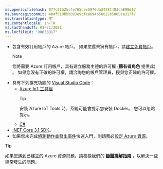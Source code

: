 ```yaml
---
ms.openlocfilehash: 077c2fb25c4e765cec5976da3428f483da890d17
ms.sourcegitcommit: 484f510bbb093e9cfca694b56622b5860ca317f7
ms.translationtype: MT
ms.contentlocale: zh-TW
ms.lasthandoff: 01/21/2021
ms.locfileid: "98633317"
---
```

* 包含有效訂用帳戶的 Azure 帳戶。 如果您還未擁有帳戶，請[建立免費帳戶](https://azure.microsoft.com/free/?WT.mc_id=A261C142F)。
  > [!NOTE]
  > 您將需要 Azure 訂用帳戶，具有建立服務主體的許可權 (**擁有者角色** 提供此) 。 如果您沒有正確的許可權，請洽詢您的帳戶管理員，授與您正確的許可權。 
* 具有下列擴充功能的 [Visual Studio Code](https://code.visualstudio.com/)：
    * [Azure IoT 工具組](https://marketplace.visualstudio.com/items?itemName=vsciot-vscode.azure-iot-tools)
        > [!TIP]
        > 安裝 Azure IoT Tools 時，系統可能會提示您安裝 Docker。 您可以忽略提示。
    * [C#](https://marketplace.visualstudio.com/items?itemName=ms-dotnettools.csharp)
* [.NET Core 3.1 SDK](https://dotnet.microsoft.com/download/dotnet-core/3.1)。
* 如果您未完成[偵測動作並發出事件](../../../detect-motion-emit-events-quickstart.md)快速入門，則請務必[設定 Azure 資源](../../../detect-motion-emit-events-quickstart.md#set-up-azure-resources)。

> [!TIP]
> 如果您遇到已建立的 Azure 資源問題，請檢視我們的 **[疑難排解指南](../../../troubleshoot-how-to.md#common-error-resolutions)** ，以解決一些經常發生的問題。
